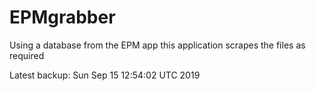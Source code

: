 # EPMgrabber
Using a database from the EPM app this application scrapes the files as required


Latest backup: Sun Sep 15 12:54:02 UTC 2019
